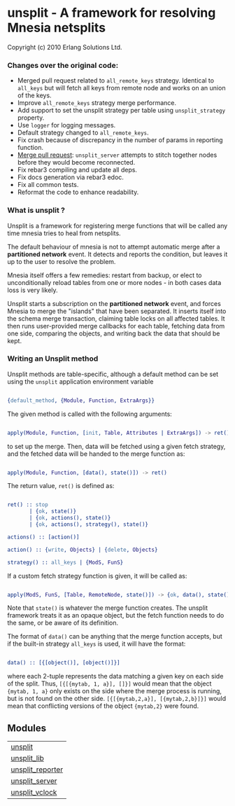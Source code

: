 

# unsplit - A framework for resolving Mnesia netsplits #

Copyright (c) 2010 Erlang Solutions Ltd.

### Changes over the original code:

- Merged pull request related to `all_remote_keys` strategy. Identical to `all_keys` but will fetch all keys from remote node and works on an union of the keys.
- Improve `all_remote_keys` strategy merge performance.
- Add support to set the unsplit strategy per table using `unsplit_strategy` property.
- Use `logger` for logging messages.
- Default strategy changed to `all_remote_keys`.
- Fix crash because of discrepancy in the number of params in reporting function.
- [Merge pull request](https://github.com/esl/unsplit/pull/2): `unsplit_server` attempts to stitch together nodes before they would become reconnected.
- Fix rebar3 compiling and update all deps.
- Fix docs generation via rebar3 edoc.
- Fix all common tests.
- Reformat the code to enhance readability.

### What is unsplit ?

Unsplit is a framework for registering merge functions that will be called any time mnesia tries to heal from netsplits.

The default behaviour of mnesia is not to attempt automatic merge after a **partitioned network** event. It detects and reports  the condition, but
leaves it up to the user to resolve the problem.

Mnesia itself offers a few remedies: restart from backup, or elect to unconditionally reload tables from one or more nodes - in both cases
data loss is very likely.

Unsplit starts a subscription on the **partitioned network** event, and forces Mnesia to merge the "islands" that have been separated. It inserts
itself into the schema merge transaction, claiming table locks on all affected tables. It then runs user-provided merge callbacks for each
table, fetching data from one side, comparing the objects, and writing back the data that should be kept.

### Writing an Unsplit method

Unsplit methods are table-specific, although a default method can be set using the `unsplit` application environment variable

```erlang

{default_method, {Module, Function, ExtraArgs}}

```

The given method is called with the following arguments:

```erlang

apply(Module, Function, [init, Table, Attributes | ExtraArgs]) -> ret()

```

to set up the merge. Then, data will be fetched using a given fetch strategy, and the fetched data will be handed to the merge function as:

```erlang

apply(Module, Function, [data(), state()]) -> ret()

```

The return value, `ret()` is defined as:

```erlang

ret() :: stop
       | {ok, state()}
       | {ok, actions(), state()}
       | {ok, actions(), strategy(), state()}

actions() :: [action()]

action() :: {write, Objects} | {delete, Objects}

strategy() :: all_keys | {ModS, FunS}

```

If a custom fetch strategy function is given, it will be called as:

```erlang

apply(ModS, FunS, [Table, RemoteNode, state()]) -> {ok, data(), state()}

```

Note that `state()` is whatever the merge function creates. The unsplit framework treats it as an opaque object, but the fetch function needs to
do the same, or be aware of its definition.

The format of `data()` can be anything that the merge function accepts, but if the built-in strategy `all_keys` is used, it will have the format:

```erlang

data() :: [{[object()], [object()]}]

```
where each 2-tuple represents the data matching a given key on each side of the split. Thus, `[{[{mytab, 1, a}], []}]` would mean that the
object `{mytab, 1, a}` only exists on the side where the merge process is running, but is not found on the other side. `[{[{mytab,2,a}], [{mytab,2,b}]}]`
would mean that conflicting versions of the object `{mytab,2}` were found.


## Modules ##


<table width="100%" border="0" summary="list of modules">
<tr><td><a href="unsplit.md" class="module">unsplit</a></td></tr>
<tr><td><a href="unsplit_lib.md" class="module">unsplit_lib</a></td></tr>
<tr><td><a href="unsplit_reporter.md" class="module">unsplit_reporter</a></td></tr>
<tr><td><a href="unsplit_server.md" class="module">unsplit_server</a></td></tr>
<tr><td><a href="unsplit_vclock.md" class="module">unsplit_vclock</a></td></tr></table>

